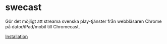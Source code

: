 swecast
=======
Gör det möjligt att streama svenska play-tjänster från webbläsaren Chrome på dator/iPad/mobil till Chromecast.

[Installation](https://rawgit.com/swecast/swecast/master/swecast_install.html)
